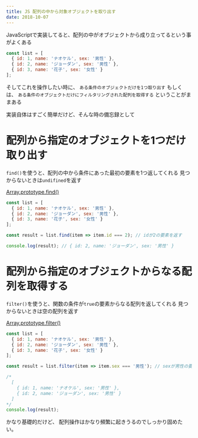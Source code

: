 ```yaml
---
title: JS 配列の中から対象オブジェクトを取り出す
date: 2018-10-07
---
```


JavaScriptで実装してると、配列の中がオブジェクトから成り立ってるという事がよくある

```js
const list = [
  { id: 1, name: 'ナオケル', sex: '男性' },
  { id: 2, name: 'ジョーダン', sex: '男性' },
  { id: 3, name: '花子', sex: '女性' }
];
```

そしてこれを操作したい時に、
`ある条件のオブジェクトだけを1つ取り出す`
もしくは、
`ある条件のオブジェクトだけにフィルタリングされた配列を取得する`
ということがままある

実装自体はすごく簡単だけど、そんな時の備忘録として

# 配列から指定のオブジェクトを1つだけ取り出す

`find()`を使うと、配列の中から条件にあった最初の要素を1つ返してくれる
見つからないときは`undifined`を返す

<a href="https://developer.mozilla.org/ja/docs/Web/JavaScript/Reference/Global_Objects/Array/find">Array.prototype.find()</a>

``` js
const list = [
  { id: 1, name: 'ナオケル', sex: '男性' },
  { id: 2, name: 'ジョーダン', sex: '男性' },
  { id: 3, name: '花子', sex: '女性' }
];

const result = list.find(item => item.id === 2); // idが2の要素を返す

console.log(result); // { id: 2, name: 'ジョーダン', sex: '男性' }
```

# 配列から指定のオブジェクトからなる配列を取得する

`filter()`を使うと、関数の条件が`true`の要素からなる配列を返してくれる
見つからないときは空の配列を返す

<a href="https://developer.mozilla.org/ja/docs/Web/JavaScript/Reference/Global_Objects/Array/filter">Array.prototype.filter()</a>

``` js
const list = [
  { id: 1, name: 'ナオケル', sex: '男性' },
  { id: 2, name: 'ジョーダン', sex: '男性' },
  { id: 3, name: '花子', sex: '女性' }
];

const result = list.filter(item => item.sex === '男性'); // sexが男性の要素の配列を返す

/*
  [
    { id: 1, name: 'ナオケル', sex: '男性' },
    { id: 2, name: 'ジョーダン', sex: '男性' }
  ]
*/
console.log(result);
```

かなり基礎的だけど、
配列操作はかなり頻繁に起きうるのでしっかり固めたい。
